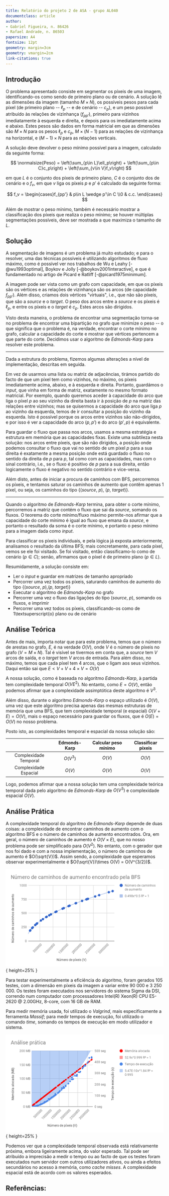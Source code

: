 ```yaml
---
title: Relatório do projeto 2 de ASA - grupo AL040
documentclass: article
author:
- Gabriel Figueira, n. 86426
- Rafael Andrade, n. 86503
papersize: A4
fontsize: 12pt
geometry: margin=3cm
geometry: vmargin=2cm
link-citations: true
---
```


## Introdução

O problema apresentado consiste em segmentar os píxeis de uma imagem,
identificando-os como sendo de primeiro plano ou de cenário. A solução
lê as dimensões da imagem (tamanho $M\times N$), os possíveis pesos para cada
píxel (de primeiro plano -- $\ell_p$ -- e de cenário -- $c_p$), e um peso
possível atribuído às relações de vizinhança ($f_{pp'}$), primeiro para vizinhos
imediatamente à esquerda e direita, e depois para os imediatamente acima e
abaixo. Estes pesos são dados em forma matricial em que as dimensões são
$M\times N$ para os pesos $\ell_p$ e $c_p$, $M\times (N-1)$ para as relações de
vizinhança na horizontal, e $(M-1)\times N$ para as relações verticais.

A solução deve devolver o peso mínimo possível para a imagem, calculado
da seguinte forma:

$$
\normalsize{Peso} =
\left(\sum_{p\in L}\ell_p\right) +
\left(\sum_{p\in C}c_p\right) +
\left(\sum_{v\in V}f_v\right)
$$

em que $L$ é o conjunto dos píxeis de primeiro plano, $C$ é o conjunto dos
de cenário e o $f_v$, em que $v$ liga os píxeis $p$ e $p'$ é calculado da
seguinte forma:

$$
f_v =
\begin{cases}f_{pp'} &  p\in L \wedge p'\in C
             \\0     & c.c.
\end{cases}
$$

Além de mostrar o peso mínimo, também é necessário mostrar a classificação
dos píxeis que realiza o peso mínimo; se houver múltiplas segmentações
possíveis, deve ser mostrada a que maximiza o tamanho de $L$.


## Solução

A segmentação de imagens é um problema já muito estudado; e para o resolver,
uma das técnicas possíveis é utilizando algoritmos de fluxo máximo, como é
possível ver nos trabalhos de Wu e Leahy [-@wu1993optimal], Boykov e Jolly
[-@boykov2001interactive], e que é fundamentado no artigo de Picard e Ratliff
[-@picard1975minimum].

A imagem pode ser vista como um grafo com capacidade, em que os píxeis
são os vértices e as relações de vizinhança são os arcos (de capacidade
$f_{pp'}$).
Além disso, criamos dois vértices "virtuais", i.e., que não são píxeis, que são
a *source* e o *target*. O peso dos arcos entre a *source* e os píxeis é
$\ell_p$, e entre os píxeis e o *target* é $c_p$. Estes arcos são dirigidos.

Visto desta maneira, o problema de encontrar uma segmentação torna-se no
problema de encontrar uma bipartição no grafo que minimize o peso -- o que
significa que o problema é, na verdade, encontrar o corte mínimo no grafo,
calcular a capacidade do corte e mostrar que vértices pertencem a que parte do
corte. Decidimos usar o algoritmo de *Edmonds-Karp* para resolver este problema.

-----

Dada a estrutura do problema, fizemos algumas alterações a nível de
implementação, descritas em seguida.

Em vez de usarmos uma lista ou matriz de adjacências, tirámos partido do
facto de que um píxel tem como vizinhos, no máximo, os píxeis imediatamente
acima, abaixo, e à esquerda e direita. Portanto, guardámos o *input*, que vinha
em forma de matriz, exatamente no mesmo formato matricial. Por exemplo, quando
queremos aceder à capacidade do arco que liga o píxel $p$ ao seu vizinho da
direita basta ir à posição de $p$ na matriz das relações entre vizinhos; mas se
quisermos a capacidade do arco que liga $p$ ao vizinho da esquerda, temos de ir
consultar a posição do vizinho da esquerda. Isto é possível porque os arcos
entre vizinhos são não-dirigidos, e por isso é ver a capacidade do arco $(p,p')$
e do arco $(p',p)$ é equivalente.

Para guardar o fluxo que passa nos arcos, usamos a mesma estratégia e estrutura
em memória que as capacidades fixas. Existe uma subtileza nesta solução:
nos arcos entre píxeis, que são não dirigidos, a posição onde podemos consultar
o fluxo que vai no sentido de um píxel $p$ para a sua direita é exatamente a
mesma posição onde está guardado o fluxo no sentido da direita de $p$ para $p$,
tal como com as capacidades, mas com o sinal contrário, i.e., se o fluxo é
positivo de $p$ para a sua direita, então logicamente o fluxo é negativo no
sentido contrário e vice-versa.

Além disto, antes de iniciar a procura de caminhos com BFS, percorremos os
píxeis, e tentamos saturar os caminhos de aumento que contêm apenas 1 píxel, ou
seja, os caminhos do tipo {(*source*, $p$), ($p$, *target*)}.

-----


Quando o algoritmo de *Edmonds-Karp* termina, para obter o corte mínimo,
percorremos a matriz que contém o fluxo que sai da *source*, somando os fluxos.
O teorema do corte mínimo/fluxo máximo permite-nos afirmar que a capacidade do
corte mínimo é igual ao fluxo que emana da *source*, e portanto o resultado da
soma é o corte mínimo, e portanto o peso mínimo para a imagem dada como *input*.

Para classificar os píxeis individuais, e pela lógica já exposta anteriormente,
analisamos o resultado da última BFS; mais concretamente, para cada píxel, vemos
se ele foi visitado. Se foi visitado, então classificamo-lo como de cenário ($p
\in C$); senão, afirmamos que o píxel é de primeiro plano ($p\in L$).


Resumidamente, a solução consiste em:

  - Ler o *input* e guardar em matrizes de tamanho apropriado
  - Percorrer uma vez todos os píxeis, saturando caminhos de aumento do tipo
    {(*source*, $p$),($p$, *target*)}
  - Executar o algoritmo de *Edmonds-Karp* no grafo
  - Percorrer uma vez o fluxo das ligações do tipo (*source*, $p$), somando os
    fluxos, e imprimir
  - Percorrer uma vez todos os píxeis, classificando-os como de
    1\textsuperscript{o} plano ou de cenário


## Análise Teórica

Antes de mais, importa notar que para este problema, temos que o número de
arestas no grafo, $E$, é na verdade $O(V)$, onde $V$ é o número de
píxeis no grafo ($V = M\times N$). Tal é visível se tivermos em conta que,
a *source* tem $V$ arcos de saída, e o *target* tem $V$ arcos de entrada.
Para além disso, no máximo, temos que cada píxel tem 4 arcos, que o ligam aos
seus vizinhos. Daqui então sai que $E < V + V + 4\times V = O(V)$

A nossa solução, como é baseada no algoritmo *Edmonds-Karp*, à partida tem
complexidade temporal $O(VE^2)$. No entanto, como $E = O(V)$,
então podemos afirmar que a complexidade assimptótica deste algoritmo é $V^3$.

Além disso, durante o algoritmo *Edmonds-Karp* o espaço utilizado é $O(V)$, uma
vez que este algoritmo precisa apenas das mesmas estruturas de memória que uma
BFS, que tem complexidade temporal (e espacial) $O(V+E) = O(V)$, mais o espaço
necessário para guardar os fluxos, que é $O(E) = O(V)$ no nosso problema.

Posto isto, as complexidades temporal e espacial da nossa solução são:

|                       | Edmonds-Karp | Calcular peso mínimo | Classificar píxeis |
|:---------------------:|:------------:|:--------------------:|:------------------:|
| Complexidade Temporal | $O(V^3)$     | $O(V)$               |   $O(V)$           |
| Complexidade Espacial | $O(V)$       | $O(V)$               |   $O(V)$           |


Logo, podemos afirmar que a nossa solução tem uma complexidade teórica temporal
dada pelo algoritmo de *Edmonds-Karp* de $O(V^3)$ e complexidade espacial $O(V)$.

## Análise Prática

A complexidade temporal do algoritmo de *Edmonds-Karp* depende de duas coisas: a
complexidade de encontrar caminhos de aumento com o algoritmo BFS e o número de
caminhos de aumento encontrados. Ora, em geral, o número de caminhos de aumento
é $O(V\times E)$, que no nosso problema pode ser simplificado para $O(V^2)$. No
entanto, com o gerador que nos foi dado e com a nossa implementação, o número de
caminhos de aumento é $O(\sqrt{V})$. Assim sendo, a complexidade que
esperamos observar experimentalmente é $O(\sqrt{V})\times O(V) =  O(V^{3/2})$.

![](./docs/charts/BFS_chart.png){ height=25% }


Para testar experimentalmente a eficiência do algoritmo, foram gerados
105 testes, com a dimensão em píxeis da imagem a variar entre 90 000 e 3 250 000.
Os testes foram executados nos servidores do sistema Sigma da DSI, correndo num
computador com processadores Intel(R) Xeon(R) CPU E5-2620 @ 2.00GHz, 8-core, com
16 GB de RAM.

Para medir memória usada, foi utilizado o *Valgrind*, mais especificamente a
ferramenta *Massif*; para medir tempos de execução, foi utilizado o comando
*time*, somando os tempos de execução em modo utilizador e sistema.


![](./docs/charts/resource_chart.png){ height=25% }


Podemos ver que a complexidade temporal observada está relativamente
próxima, embora ligeiramente acima, do valor esperado. Tal pode ser atribuído a
imprecisão a medir o tempo ou ao facto de que os testes foram executados num
servidor com outros utilizadores ativos, ou ainda a efeitos secundários no
acesso à memória, como *cache misses*. A complexidade espacial está de acordo
com os valores esperados.


## Referências:
